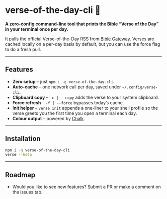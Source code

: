 # verse-of-the-day-cli 📖

**A zero-config command-line tool that prints the Bible “Verse of the Day” in your terminal once per day.**  

It pulls the official Verse-of-the-Day RSS from [Bible Gateway](https://www.biblegateway.com/info/rss/). Verses are cached locally on a per-day basis by default, but you can use the force flag to do a fresh pull.

---

## Features

* **Zero setup** – just `npm i -g verse-of-the-day-cli`.
* **Auto-cache** – one network call per day, saved under `~/.config/verse-cli`.
* **Clipboard copy** – `-c | --copy` adds the verse to your system clipboard.
* **Force refresh** – `-f | --force` bypasses today’s cache.
* **Init helper** – `verse init` appends a one-liner to your shell profile so the verse greets you the first time you open a terminal each day.
* **Colour output** – powered by [Chalk](https://www.npmjs.com/package/chalk).

---

## Installation

```bash
npm i -g verse-of-the-day-cli
verse --help
```

---

## Roadmap

* Would you like to see new features? Submit a PR or make a comment on the issues tab.
